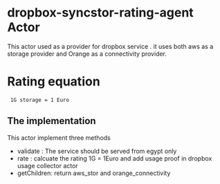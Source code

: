 # dropbox-syncstor-rating-agent Actor

This actor used as a provider for dropbox service . it uses both aws as a storage provider and Orange as a connectivity provider.


# Rating equation 
     1G storage = 1 Euro

## The implementation

This actor implement three methods
- validate :
    The service should be served from egypt only
- rate :
   calcuate the rating 1G = 1Euro and add usage proof in dropbox usage collector actor
- getChildren:
    return aws_stor and orange_connectivity
    